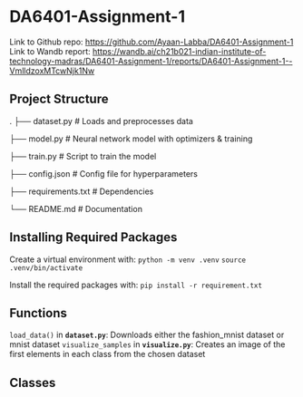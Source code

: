 # DA6401-Assignment-1
Link to Github repo: https://github.com/Ayaan-Labba/DA6401-Assignment-1
Link to Wandb report: https://wandb.ai/ch21b021-indian-institute-of-technology-madras/DA6401-Assignment-1/reports/DA6401-Assignment-1--VmlldzoxMTcwNjk1Nw

## Project Structure
.
├── dataset.py       # Loads and preprocesses data

├── model.py         # Neural network model with optimizers & training

├── train.py         # Script to train the model

├── config.json      # Config file for hyperparameters

├── requirements.txt # Dependencies

└── README.md        # Documentation

## Installing Required Packages

Create a virtual environment with:
`python -m venv .venv`
`source .venv/bin/activate`

Install the required packages with:
`pip install -r requirement.txt`

## Functions
`load_data()` in **`dataset.py`**: Downloads either the fashion_mnist dataset or mnist dataset
`visualize_samples` in **`visualize.py`**: Creates an image of the first elements in each class from the chosen dataset

## Classes


